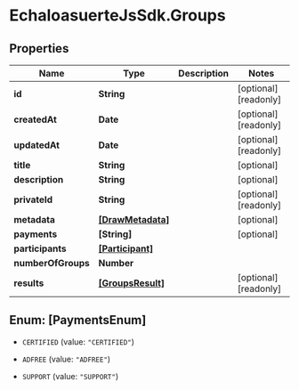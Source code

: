 # EchaloasuerteJsSdk.Groups

## Properties

Name | Type | Description | Notes
------------ | ------------- | ------------- | -------------
**id** | **String** |  | [optional] [readonly] 
**createdAt** | **Date** |  | [optional] [readonly] 
**updatedAt** | **Date** |  | [optional] [readonly] 
**title** | **String** |  | [optional] 
**description** | **String** |  | [optional] 
**privateId** | **String** |  | [optional] [readonly] 
**metadata** | [**[DrawMetadata]**](DrawMetadata.md) |  | [optional] 
**payments** | **[String]** |  | [optional] 
**participants** | [**[Participant]**](Participant.md) |  | 
**numberOfGroups** | **Number** |  | 
**results** | [**[GroupsResult]**](GroupsResult.md) |  | [optional] [readonly] 



## Enum: [PaymentsEnum]


* `CERTIFIED` (value: `"CERTIFIED"`)

* `ADFREE` (value: `"ADFREE"`)

* `SUPPORT` (value: `"SUPPORT"`)




